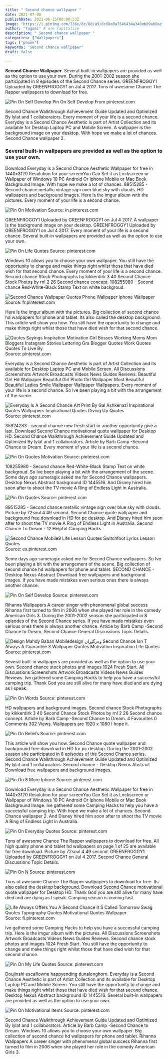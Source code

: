 ```yaml
---
title: " Second chance wallpaper "
date: 2021-07-08
publishDate: 2021-06-15T00:00:53Z
image: "https://i.pinimg.com/736x/8c/60/a9/8c60a9a7546434a340eb89a60acfae98.jpg"
author: "Yagami" # use capitalize
description: " Second chance wallpaper "
categories: ["Wallpapers"]
tags: ["phone"]
keywords: "Second chance wallpaper"
draft: false

---
```



**Second Chance Wallpaper**. Several built-in wallpapers are provided as well as the option to use your own. During the 2001-2002 season she participated in 8 episodes of the Second Chance series. GREENFROGGY1 Uploaded by GREENFROGGY1 on Jul 4 2017. Tons of awesome Chance The Rapper wallpapers to download for free.

![Pin On Self Develop](https://i.pinimg.com/originals/bb/fb/24/bbfb2490bb123ccbc7b0b13d5d7472fa.jpg "Pin On Self Develop")
Pin On Self Develop From pinterest.com


Second Chance Walkthrough Achievement Guide Updated and Optimized By lylat and 1 collaborators. Every moment of your life is a second chance. Everyday is a Second Chance Aesthetic is part of Artist Collection and its available for Desktop Laptop PC and Mobile Screen. A wallpaper is the background image on your desktop. With hope we make a lot of chances. Second Chance wallpaper 2.

### Several built-in wallpapers are provided as well as the option to use your own.

Download Everyday is a Second Chance Aesthetic Wallpaper for free in 1440x3120 Resolution for your screenYou Can Set it as Lockscreen or Wallpaper of Windows 10 PC Android Or Iphone Mobile or Mac Book Background Image. With hope we make a lot of chances. 89515285 - Second chance metallic vintage sign over blue sky with clouds. HD wallpapers and background images. Here is the imgur album with the pictures. Every moment of your life is a second chance.


![Pin On Motivation](https://i.pinimg.com/originals/e4/1a/96/e41a96a094d434d5793675d9b8fbd8b3.jpg "Pin On Motivation")
Source: in.pinterest.com

GREENFROGGY1 Uploaded by GREENFROGGY1 on Jul 4 2017. A wallpaper is the background image on your desktop. GREENFROGGY1 Uploaded by GREENFROGGY1 on Jul 4 2017. Every moment of your life is a second chance. Several built-in wallpapers are provided as well as the option to use your own.

![Pin On Life Quotes](https://i.pinimg.com/564x/03/0c/5a/030c5ad74f53fe9744ef1b4ce0c3738e.jpg "Pin On Life Quotes")
Source: pinterest.com

Windows 10 allows you to choose your own wallpaper. You still have the opportunity to change and make things right whilst those that have died wish for that second chance. Every moment of your life is a second chance. Second chance Stock Photographs by kikkerdirk 3 40 Second Chance Stock Photos by rnl 2 26 Second chance concept. 108255980 - Second chance Red-White-Black Stamp Text on white backgroud.

![Second Chance Wallpaper Quotes Phone Wallpaper Iphone Wallpaper](https://i.pinimg.com/originals/97/0a/4b/970a4bbcf27dab880417c6118b3d6bc7.jpg "Second Chance Wallpaper Quotes Phone Wallpaper Iphone Wallpaper")
Source: fr.pinterest.com

Here is the imgur album with the pictures. Big collection of second chance hd wallpapers for phone and tablet. Its also called the desktop background. This article will show you how. You still have the opportunity to change and make things right whilst those that have died wish for that second chance.

![Quotes Sayings Inspiration Motivation Girl Bosses Working Moms Mom Bloggers Instagram Stories Lettering Gra Blogger Quotes Work Quotes Quotes To Live By](https://i.pinimg.com/originals/dd/1c/a3/dd1ca3e01ecf1fb612db20075a2c204c.jpg "Quotes Sayings Inspiration Motivation Girl Bosses Working Moms Mom Bloggers Instagram Stories Lettering Gra Blogger Quotes Work Quotes Quotes To Live By")
Source: pinterest.com

Everyday is a Second Chance Aesthetic is part of Artist Collection and its available for Desktop Laptop PC and Mobile Screen. All Discussions Screenshots Artwork Broadcasts Videos News Guides Reviews. Beautiful Girl Hd Wallpaper Beautiful Girl Photo Girl Wallpaper Most Beautiful Beautiful Ladies Smile Wallpaper Wallpaper Wallpapers. Every moment of your life is a second chance. So Ive been playing a bit with the arrangement of the scene.

![Everyday Is A Second Chance Art Print By Gal Ashkenazi Inspirational Quotes Wallpapers Inspirational Quotes Giving Up Quotes](https://i.pinimg.com/originals/2e/76/dd/2e76dd96d6372b599ffb6c0b4581ca00.jpg "Everyday Is A Second Chance Art Print By Gal Ashkenazi Inspirational Quotes Wallpapers Inspirational Quotes Giving Up Quotes")
Source: pinterest.com

35924283 - second chance new fresh start or another opportunity give a last. Download Second Chance motivational quote wallpaper for Desktop HD. Second Chance Walkthrough Achievement Guide Updated and Optimized By lylat and 1 collaborators. Article by Barb Camp -Second Chance to Dream. Every moment of your life is a second chance.

![Pin On Quotes Motivation](https://i.pinimg.com/originals/de/65/53/de6553ea34a07b3abc2416ecf033be64.png "Pin On Quotes Motivation")
Source: pinterest.com

108255980 - Second chance Red-White-Black Stamp Text on white backgroud. So Ive been playing a bit with the arrangement of the scene. Some days ago sumeragix asked me for Second Chance wallpapers. Desktop Nexus Abstract background ID 1445516. And Disney hired him soon after to shoot the TV movie A Ring of Endless Light in Australia.

![Pin On Quotes](https://i.pinimg.com/originals/49/f3/bb/49f3bb3b6db0d38d5c5b8128fd425fc4.jpg "Pin On Quotes")
Source: pinterest.com

89515285 - Second chance metallic vintage sign over blue sky with clouds. Picture by 72soul 4 49 second. Second Chance quote wallpaper and background free download in HD for pc desktop. And Disney hired him soon after to shoot the TV movie A Ring of Endless Light in Australia. Second Chance To Dream - 12 Helpful Camping Hacks.

![Second Chance Mobile9 Life Lesson Quotes Switchfoot Lyrics Lesson Quotes](https://i.pinimg.com/originals/5f/77/18/5f77188a1f9ce7d4ac79a404b42c1b2f.jpg "Second Chance Mobile9 Life Lesson Quotes Switchfoot Lyrics Lesson Quotes")
Source: es.pinterest.com

Some days ago sumeragix asked me for Second Chance wallpapers. So Ive been playing a bit with the arrangement of the scene. Big collection of second chance hd wallpapers for phone and tablet. SECOND CHANCE - Desktop Nexus Abstract Download free wallpapers and background images. If you have made mistakes even serious ones there is always another chance.

![Pin On Self Develop](https://i.pinimg.com/originals/bb/fb/24/bbfb2490bb123ccbc7b0b13d5d7472fa.jpg "Pin On Self Develop")
Source: pinterest.com

Rihanna Wallpapers A career singer with phenomenal global success Rihanna first turned to film in 2006 when she played her role in the comedy American Girls 3. During the 2001-2002 season she participated in 8 episodes of the Second Chance series. If you have made mistakes even serious ones there is always another chance. Article by Barb Camp -Second Chance to Dream. Second Chance General Discussions Topic Details.

![Design Mahdy Baban Mobiledesign وەرگێڕان Second Chance Isn T Always A Guarantee S Wallpaper Quotes Motivation Inspiration Life Quotes](https://i.pinimg.com/originals/67/e1/ff/67e1ff2d10e3203319f3f420d25903fb.jpg "Design Mahdy Baban Mobiledesign وەرگێڕان Second Chance Isn T Always A Guarantee S Wallpaper Quotes Motivation Inspiration Life Quotes")
Source: pinterest.com

Several built-in wallpapers are provided as well as the option to use your own. Second chance stock photos and images 1024 Fresh Start. All Discussions Screenshots Artwork Broadcasts Videos News Guides Reviews. Ive gathered some Camping Hacks to help you have a successful camping trip. Thank God you are still alive for many have died and are dying as I speak.

![Pin On Words](https://i.pinimg.com/originals/28/e0/bf/28e0bff3da8bf227fcb2b4c9a9c77976.jpg "Pin On Words")
Source: pinterest.com

HD wallpapers and background images. Second chance Stock Photographs by kikkerdirk 3 40 Second Chance Stock Photos by rnl 2 26 Second chance concept. Article by Barb Camp -Second Chance to Dream. 4 Favourites 0 Comments 302 Views. Wallpapers are 1920 x 1080 I hope it.

![Pin On Beliefs](https://i.pinimg.com/originals/f3/4d/78/f34d78e6594bc9ee976ce6109cdf2bca.jpg "Pin On Beliefs")
Source: pinterest.com

This article will show you how. Second Chance quote wallpaper and background free download in HD for pc desktop. During the 2001-2002 season she participated in 8 episodes of the Second Chance series. Second Chance Walkthrough Achievement Guide Updated and Optimized By lylat and 1 collaborators. Second chance - Desktop Nexus Abstract Download free wallpapers and background images.

![Pin On 8 More Iphone](https://i.pinimg.com/originals/a6/9a/06/a69a06769d23a32edd95587b8c965930.jpg "Pin On 8 More Iphone")
Source: pinterest.com

Download Everyday is a Second Chance Aesthetic Wallpaper for free in 1440x3120 Resolution for your screenYou Can Set it as Lockscreen or Wallpaper of Windows 10 PC Android Or Iphone Mobile or Mac Book Background Image. Ive gathered some Camping Hacks to help you have a successful camping trip. With hope we make a lot of chances. Second Chance wallpaper 2. And Disney hired him soon after to shoot the TV movie A Ring of Endless Light in Australia.

![Pin On Everyday Quotes](https://i.pinimg.com/474x/a2/c9/c1/a2c9c15c9081690cd9cd18a80f6f23a7.jpg "Pin On Everyday Quotes")
Source: pinterest.com

Tons of awesome Chance The Rapper wallpapers to download for free. All high quality phone and tablet hd wallpapers on page 1 of 25 are available for free download. Picture by 72soul 4 49 second. GREENFROGGY1 Uploaded by GREENFROGGY1 on Jul 4 2017. Second Chance General Discussions Topic Details.

![Pin On N](https://i.pinimg.com/originals/f8/42/26/f842268e237cbd03926dcfe88b90bc4c.jpg "Pin On N")
Source: pinterest.com

Tons of awesome Chance The Rapper wallpapers to download for free. Its also called the desktop background. Download Second Chance motivational quote wallpaper for Desktop HD. Thank God you are still alive for many have died and are dying as I speak. Camping season is coming fast.

![Life Always Offers You A Second Chance It S Called Tomorrow Swag Quotes Typography Quotes Motivational Quotes Wallpaper](https://i.pinimg.com/originals/37/84/67/378467cd79118020b678acc01789dc15.png "Life Always Offers You A Second Chance It S Called Tomorrow Swag Quotes Typography Quotes Motivational Quotes Wallpaper")
Source: fi.pinterest.com

Ive gathered some Camping Hacks to help you have a successful camping trip. Here is the imgur album with the pictures. All Discussions Screenshots Artwork Broadcasts Videos News Guides Reviews. Second chance stock photos and images 1024 Fresh Start. You still have the opportunity to change and make things right whilst those that have died wish for that second chance.

![Pin On My Life Quotes](https://i.pinimg.com/originals/33/2c/bc/332cbc13e6ff6f535861a53364a92985.jpg "Pin On My Life Quotes")
Source: pinterest.com

Doujinshi escaflowne happyending dunalonghorn. Everyday is a Second Chance Aesthetic is part of Artist Collection and its available for Desktop Laptop PC and Mobile Screen. You still have the opportunity to change and make things right whilst those that have died wish for that second chance. Desktop Nexus Abstract background ID 1445516. Several built-in wallpapers are provided as well as the option to use your own.

![Pin On Motivational Items](https://i.pinimg.com/736x/8c/60/a9/8c60a9a7546434a340eb89a60acfae98.jpg "Pin On Motivational Items")
Source: pinterest.com

Second Chance Walkthrough Achievement Guide Updated and Optimized By lylat and 1 collaborators. Article by Barb Camp -Second Chance to Dream. Windows 10 allows you to choose your own wallpaper. Big collection of second chance hd wallpapers for phone and tablet. Rihanna Wallpapers A career singer with phenomenal global success Rihanna first turned to film in 2006 when she played her role in the comedy American Girls 3.

